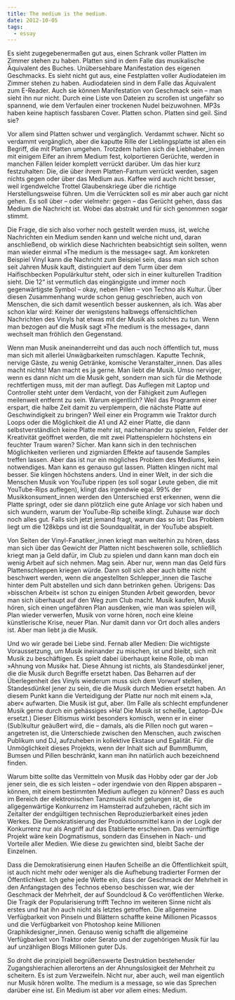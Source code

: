 ```yaml
---
title: The medium is the medium.
date: 2012-10-05
tags:
  - essay
---
```


Es sieht zugegebenermaßen gut aus, einen Schrank voller Platten im Zimmer stehen zu haben. Platten sind in dem Falle das musikalische Äquivalent des Buches. Unübersehbare Manifestation des eigenen Geschmacks. Es sieht nicht gut aus, eine Festplatten voller Audiodateien im Zimmer stehen zu haben. Audiodateien sind in dem Falle das Äquivalent zum E-Reader. Auch sie können Manifestation von Geschmack sein – man sieht ihn nur nicht. Durch eine Liste von Dateien zu scrollen ist ungefähr so spannend, wie dem Verfaulen einer trockenen Nudel beizuwohnen. MP3s haben keine haptisch fassbaren Cover. Platten schon. Platten sind geil. Sind sie?

Vor allem sind Platten schwer und vergänglich. Verdammt schwer. Nicht so verdammt vergänglich, aber die kaputte Rille der Lieblingsplatte ist allen ein Begriff, die mit Platten umgehen. Trotzdem halten sich die Liebhaber_innen mit einigem Eifer an ihrem Medium fest, kolportieren Gerüchte, werden in manchen Fällen leider komplett verrückt darüber. Um das hier kurz festzuhalten: Die, die über ihrem Platten-Fantum verrückt werden, sagen nichts gegen oder über das Medium aus. Kaffee wird auch nicht besser, weil irgendwelche Trottel Glaubenskriege über die richtige Herstellungsweise führen. Um die Verrückten soll es mir aber auch gar nicht gehen. Es soll über – oder vielmehr: gegen – das Gerücht gehen, dass das Medium die Nachricht ist. Wobei das abstrakt und für sich genommen sogar stimmt.

Die Frage, die sich also vorher noch gestellt werden muss, ist, welche Nachrichten ein Medium senden kann und welche nicht und, daran anschließend, ob wirklich diese Nachrichten beabsichtigt sein sollten, wenn man wieder einmal »The medium is the message« sagt. Am konkreten Beispiel Vinyl kann die Nachricht zum Beispiel sein, dass man sich schon seit Jahren Musik kauft, distinguiert auf dem Turm über dem Haifischbecken Populärkultur steht, oder sich in einer kulturellen Tradition sieht. Die 12“ ist vermutlich das eingängigste und immer noch gegenwärtigste Symbol – okay, neben Pillen – von Techno als Kultur. Über diesen Zusammenhang wurde schon genug geschrieben, auch von Menschen, die sich damit wesentlich besser auskennen, als ich. Was aber schon klar wird: Keiner der wenigstens halbwegs offensichtlichen Nachrichten des Vinyls hat etwas mit der Musik als solches zu tun. Wenn man bezogen auf die Musik sagt »The medium is the message«, dann wechselt man fröhlich den Gegenstand.

Wenn man Musik aneinanderreiht und das auch noch öffentlich tut, muss man sich mit allerlei Unwägbarkeiten rumschlagen. Kaputte Technik, nervige Gäste, zu wenig Getränke, komische Veranstalter_innen. Das alles macht nichts! Man macht es ja gerne. Man liebt die Musik. Umso nerviger, wenn es dann nicht um die Musik geht, sondern man sich für die Methode rechtfertigen muss, mit der man auflegt. Das Auflegen mit Laptop und Controller steht unter dem Verdacht, von der Fähigkeit zum Auflegen meilenweit entfernt zu sein. Warum eigentlich? Weil das Programm einer erspart, die halbe Zeit damit zu verplempern, die nächste Platte auf Geschwindigkeit zu bringen? Weil einer ein Programm wie Traktor durch Loops oder die Möglichkeit die A1 und A2 einer Platte, die dann selbstverständlich keine Platte mehr ist, nacheinander zu spielen, Felder der Kreativität geöffnet werden, die mit zwei Plattenspielern höchstens ein feuchter Traum waren? Sicher. Man kann sich in den technischen Möglichkeiten verlieren und zigmiarden Effekte auf tausende Samples treffen lassen. Aber das ist nur ein mögliches Problem des Mediums, kein notwendiges. Man kann es genauso gut lassen. Platten klingen nicht mal besser. Sie klingen höchstens anders. Und in einer Welt, in der sich die Menschen Musik von YouTube rippen (es soll sogar Leute geben, die mit YouTube-Rips auflegen), klingt das irgendwie egal. 99% der Musikkonsument_innen werden den Unterschied erst erkennen, wenn die Platte springt, oder sie dann plötzlich eine gute Anlage vor sich haben und sich wundern, warum der YouTube-Rip scheiße klingt. Zuhause war doch noch alles gut. Falls sich jetzt jemand fragt, warum das so ist: Das Problem liegt um die 128kbps und ist die Soundqualität, in der YouTube abspielt.

Von Seiten der Vinyl-Fanatiker_innen kriegt man weiterhin zu hören, dass man sich über das Gewicht der Platten nicht beschweren solle, schließlich kriegt man ja Geld dafür, im Club zu spielen und dann kann man doch ein wenig Arbeit auf sich nehmen. Mag sein. Aber nur, wenn man das Geld fürs Plattenschleppen kriegen würde. Dann soll sich aber auch bitte nicht beschwert werden, wenn die angestellten Schlepper_innen die Tasche hinter dem Pult abstellen und sich dann betrinken gehen. Übrigens: Das »bisschen Arbeit« ist schon zu einigen Stunden Arbeit geworden, bevor man sich überhaupt auf den Weg zum Club macht. Musik kaufen, Musik hören, sich einen ungefähren Plan ausdenken, wie man was spielen will, Plan wieder verwerfen, Musik von vorne hören, noch eine kleine künstlerische Krise, neuer Plan. Nur damit dann vor Ort doch alles anders ist. Aber man liebt ja die Musik.

Und wo wir gerade bei Liebe sind. Fernab aller Medien: Die wichtigste Voraussetzung, um Musik ineinander zu mischen, ist und bleibt, sich mit Musik zu beschäftigen. Es spielt dabei überhaupt keine Rolle, ob man »Ahnung von Musik« hat. Diese Ahnung ist nichts, als Standesdünkel jener, die die Musik durch Begriffe ersetzt haben. Das Beharren auf der Überlegenheit des Vinyls wiederum muss sich dem Vorwurf stellen, Standesdünkel jener zu sein, die die Musik durch Medien ersetzt haben. An diesem Punkt kann die Verteidigung der Platte nur noch mit einem »Ja, aber« aufwarten. Die Musik ist gut, aber. (Im Falle als schlecht empfundener Musik gerne durch ein gehässiges »Ha! Die Musik ist scheiße, Laptop-DJ« ersetzt.) Dieser Elitismus wirkt besonders komisch, wenn er in einer (Sub)kultur geäußert wird, die – damals, als die Pillen noch gut waren – angetreten ist, die Unterschiede zwischen den Menschen, auch zwischen Publikum und DJ, aufzuheben in kollektive Ekstase und Egalität. Für die Unmöglichkeit dieses Projekts, wenn der Inhalt sich auf BummBumm, Bumsen und Pillen beschränkt, kann man ihn natürlich auch bezeichnend finden.

Warum bitte sollte das Vermitteln von Musik das Hobby oder gar der Job jener sein, die es sich leisten – oder irgendwie von den Rippen absparen – können, mit einem bestimmten Medium auflegen zu können? Dass es auch im Bereich der elektronischen Tanzmusik nicht gelungen ist, die allgegenwärtige Konkurrenz im Hamsterrad aufzuheben, rächt sich im Zeitalter der endgültigen technischen Reproduzierbarkeit eines jeden Werkes. Die Demokratisierung der Produktionsmittel kann in der Logik der Konkurrenz nur als Angriff auf das Etablierte erscheinen. Das vernünftige Projekt wäre kein Dogmatismus, sondern das Einsehen in Nach- und Vorteile aller Medien. Wie diese zu gewichten sind, bleibt Sache der Einzelnen.

Dass die Demokratisierung einen Haufen Scheiße an die Öffentlichkeit spült, ist auch nicht mehr oder weniger als die Aufhebung tradierter Formen der Öffentlichkeit. Ich gehe jede Wette ein, dass der Geschmack der Mehrheit in den Anfangstagen des Technos ebenso beschissen war, wie der Geschmack der Mehrheit, der auf Soundcloud & Co veröffentlichen Werke. Die Tragik der Popularisierung trifft Techno im weiteren Sinne nicht als erstes und hat ihn auch nicht als letztes getroffen. Die allgemeine Verfügbarkeit von Pinseln und Blättern schaffte keine Millionen Picassos und die Verfügbarkeit von Photoshop keine Millionen Graphikdesigner_innen. Genauso wenig schafft die allgemeine Verfügbarkeit von Traktor oder Serato und der zugehörigen Musik für lau auf unzähligen Blogs Millionen guter DJs.

So droht die prinzipiell begrüßenswerte Destruktion bestehender Zugangshierachien allerortens an der Ahnungslosigkeit der Mehrheit zu scheitern. Es ist zum Verzweifeln. Nicht nur, aber auch, weil man eigentlich nur Musik hören wollte. The medium is a message, so wie das Sprechen darüber eine ist. Ein Medium ist aber vor allem eines: Medium.
